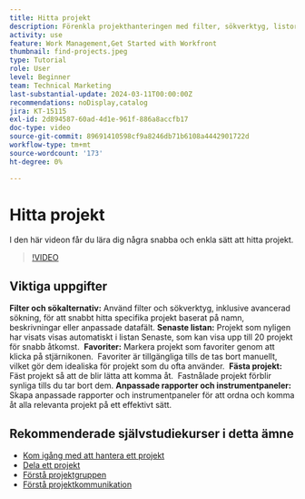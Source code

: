 ```yaml
---
title: Hitta projekt
description: Förenkla projekthanteringen med filter, sökverktyg, listor med senaste nytt, favoriter, fastnålade projekt och anpassade rapporter eller kontrollpaneler för snabb och ordnad åtkomst till projekt.
activity: use
feature: Work Management,Get Started with Workfront
thumbnail: find-projects.jpeg
type: Tutorial
role: User
level: Beginner
team: Technical Marketing
last-substantial-update: 2024-03-11T00:00:00Z
recommendations: noDisplay,catalog
jira: KT-15115
exl-id: 2d894587-60ad-4d1e-961f-886a8accfb17
doc-type: video
source-git-commit: 89691410598cf9a8246db71b6108a4442901722d
workflow-type: tm+mt
source-wordcount: '173'
ht-degree: 0%

---
```


# Hitta projekt

I den här videon får du lära dig några snabba och enkla sätt att hitta projekt.

>[!VIDEO](https://video.tv.adobe.com/v/3427788/?quality=12&learn=on&enablevpops)

## Viktiga uppgifter

**Filter och sökalternativ:** Använd filter och sökverktyg, inklusive avancerad sökning, för att snabbt hitta specifika projekt baserat på namn, beskrivningar eller anpassade datafält. &#x200B;
**Senaste listan:** Projekt som nyligen har visats visas automatiskt i listan Senaste, som kan visa upp till 20 projekt för snabb åtkomst. &#x200B;
**Favoriter:** Markera projekt som favoriter genom att klicka på stjärnikonen. &#x200B; Favoriter är tillgängliga tills de tas bort manuellt, vilket gör dem idealiska för projekt som du ofta använder. &#x200B;
**Fästa projekt:** Fäst projekt så att de blir lätta att komma åt. &#x200B; Fastnålade projekt förblir synliga tills du tar bort dem.
**Anpassade rapporter och instrumentpaneler:** Skapa anpassade rapporter och instrumentpaneler för att ordna och komma åt alla relevanta projekt på ett effektivt sätt. &#x200B;


## Rekommenderade självstudiekurser i detta ämne

* [Kom igång med att hantera ett projekt](/help/manage-work/projects/getting-started-manage-a-project.md)
* [Dela ett projekt](/help/manage-work/projects/share-a-project.md)
* [Förstå projektgruppen](/help/manage-work/projects/understand-the-project-team.md)
* [Förstå projektkommunikation](/help/manage-work/projects/understand-project-communication.md)
